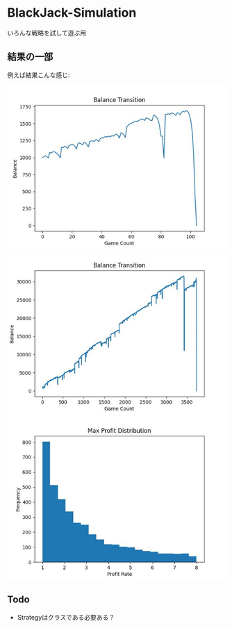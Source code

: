 # BlackJack-Simulation
いろんな戦略を試して遊ぶ用

## 結果の一部
例えば結果こんな感じ:

![結果画像1](result/balance_history_0.jpg)
![結果画像1](result/balance_history_1.jpg)
![結果画像2](result/max_profit_hist.jpg)

## Todo
- Strategyはクラスである必要ある？
